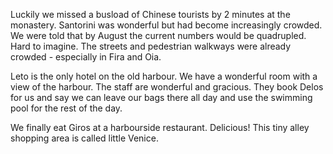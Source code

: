 
Luckily we missed a busload of Chinese tourists by 2 minutes at the monastery. Santorini was wonderful but had become increasingly crowded. We were told that by August the current numbers would be quadrupled. Hard to imagine. The streets and pedestrian walkways were already crowded - especially in Fira and Oia.

Leto is the only hotel on the old harbour. We have a wonderful room with a view of the harbour. The staff are wonderful and gracious. They book Delos for us and say we can leave our bags there all day and use the swimming pool for the rest of the day.

We finally eat Giros at a harbourside restaurant. Delicious! This tiny alley shopping area is called little Venice.
